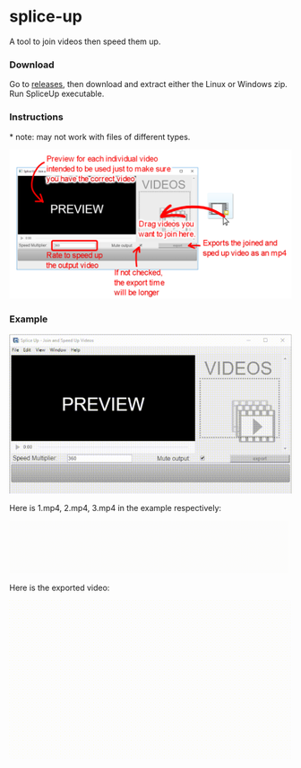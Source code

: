# splice-up
A tool to join videos then speed them up.

### Download 

Go to [releases](../../releases), then download and extract either the Linux or Windows zip. Run SpliceUp executable.

### Instructions

\* note: may not work with files of different types.

![](doc/instructions.png)

### Example

![](doc/instructions.gif)

Here is 1.mp4, 2.mp4, 3.mp4 in the example respectively:

<img src="doc/1.gif" width="33%"><img src="doc/2.gif" width="33%"><img src="doc/3.gif" width="33%">

Here is the exported video:

![](doc/exported.gif)
